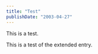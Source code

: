 ```yaml
---
title: "Test"
publishDate: "2003-04-27"
---
```


This is a test.

<!--more--> This is a test of the extended entry.
